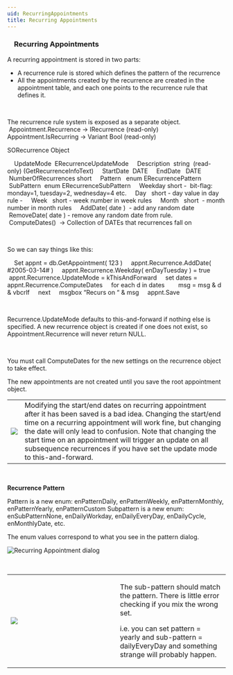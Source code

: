 ```yaml
---
uid: RecurringAppointments
title: Recurring Appointments
---
```


###     Recurring Appointments

A recurring appointment is stored in two parts:

-   A recurrence rule is stored which defines the pattern of the recurrence
-   All the appointments created by the recurrence are created in the appointment table, and each one points to the recurrence rule that defines it.

 

The recurrence rule system is exposed as a separate object.
    Appointment.Recurrence -&gt; IRecurrence (read-only)
    Appointment.IsRecurring -&gt; Variant Bool (read-only)

<see cref="SuperOffice.COM.SuperOfficeDB.SORecurrence">SORecurrence Object</see> 

    UpdateMode  ERecurrenceUpdateMode
    Description  string  (read-only) (GetRecurrenceInfoText)
    StartDate  DATE
    EndDate   DATE
    NumberOfRecurrences short
    Pattern   enum ERecurrencePattern
    SubPattern  enum ERecurrenceSubPattern
    Weekday short -  bit-flag: monday=1, tuesday=2, wednesday=4 etc.
    Day   short - day value in day rule -     Week   short - week number in week rules
    Month   short  - month number in month rules
    AddDate( date )  - add any random date
    RemoveDate( date ) - remove any random date from rule.
    ComputeDates()  -&gt; Collection of DATEs that recurrences fall on

 

So we can say things like this:

    Set appnt = db.GetAppointment( 123 )
    appnt.Recurrence.AddDate( \#2005-03-14\# )
    appnt.Recurrence.Weekday( enDayTuesday ) = true
    appnt.Recurrence.UpdateMode = kThisAndForward
    set dates = appnt.Recurrence.ComputeDates
    for each d in dates
       msg = msg & d & vbcrlf
    next
    msgbox “Recurs on “ & msg
    appnt.Save

 

Recurrence.UpdateMode defaults to this-and-forward if nothing else is specified.
A new recurrence object is created if one does not exist, so Appointment.Recurrence will never return NULL.

 

You must call ComputeDates for the new settings on the recurrence object to take effect.

The new appointments are not created until you save the root appointment object.

|                            |                                                                                                                                                                                                                                                                                                                                                                                        |
|----------------------------|----------------------------------------------------------------------------------------------------------------------------------------------------------------------------------------------------------------------------------------------------------------------------------------------------------------------------------------------------------------------------------------|
| ![](../images/hs-caution.gif) | Modifying the start/end dates on recurring appointment after it has been saved is a bad idea. Changing the start/end time on a recurring appointment will work fine, but changing the date will only lead to confusion. Note that changing the start time on an appointment will trigger an update on all subsequence recurrences if you have set the update mode to this-and-forward. |

 

**Recurrence Pattern**

Pattern is a new enum: enPatternDaily, enPatternWeekly, enPatternMonthly, enPatternYearly, enPatternCustom
Subpattern is a new enum: enSubPatternNone, enDailyWorkday, enDailyEveryDay, enDailyCycle, enMonthlyDate, etc.

The enum values correspond to what you see in the pattern dialog.

![Recurring Appointment dialog](../images/repeat%20dialog.gif)

 

<table>
<colgroup>
<col width="50%" />
<col width="50%" />
</colgroup>
<tbody>
<tr class="odd">
<td><img src="images/hs-caution.gif" /></td>
<td><p>The sub-pattern should match the pattern. There is little error checking if you mix the wrong set.</p>
<p>i.e. you can set pattern = yearly and sub-pattern = dailyEveryDay and something strange will probably happen.</p></td>
</tr>
</tbody>
</table>